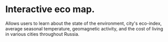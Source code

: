 # Interactive eco map. 
Allows users to learn about the state of the environment, city's eco-index, average seasonal temperature, geomagnetic activity, and the cost of living in various cities throughout Russia.
